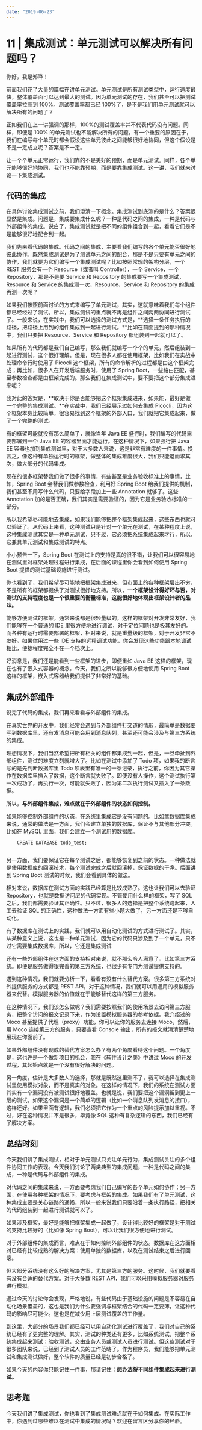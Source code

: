 ```yaml
---
date: "2019-06-23"
---  
```

      
# 11 | 集成测试：单元测试可以解决所有问题吗？
你好，我是郑晔！

前面我们花了大量的篇幅在讲单元测试。单元测试是所有测试类型中，运行速度最快，整体覆盖面可以达到最大的测试。因为单元测试的存在，我们甚至可以把测试覆盖率拉高到 100\%。测试覆盖率都已经 100\%了，是不是我们用单元测试就可以解决所有的问题了？

正如我们在上一讲强调的那样，100\%的测试覆盖率并不代表代码没有问题。同样，即便是 100\% 的单元测试也不能解决所有的问题。有一个重要的原因在于，我们在编写每个单元时都会假设这些单元彼此之间能够很好地协同，但这个假设是不是一定成立呢？答案是不一定。

让一个个单元正常运行，我们靠的不是美好的预期，而是单元测试。同样，各个单元能够很好地协同，我们也不能靠预期，而是要靠集成测试。这一讲，我们就来讨论一下集成测试。

## 代码的集成

在具体讨论集成测试之前，我们澄清一下概念。集成测试到底测的是什么？答案很显然是集成。问题是，集成要集成什么呢？一种是代码之间的集成，一种是代码与外部组件的集成。说白了，集成测试就是把不同的组件组合到一起，看看它们是不是能够很好地配合到一起。

我们先来看代码的集成。代码之间的集成，主要看我们编写的各个单元能否很好地彼此协作。既然集成测试是为了测试单元之间的配合，那是不是只要有单元之间的协作，我们就要为它们编写一个集成测试呢？比如按照常规的架构分层，一个 REST 服务会有一个 Resource（或者叫 Controller），一个 Service，一个 Repository，那是不是要 Service 和 Repository 的集成要写一个集成测试，Resource 和 Service 的集成测一次，Resource、Service 和 Repository 的集成再测一次呢？

<!-- [[[read_end]]] -->

如果我们按照前面讨论的方式来编写了单元测试，其实，这就意味着我们每个组件都已经经过了测试。所以，集成测试的重点就不再是组件之间两两协同进行测试了。一般来说，在实践中，我们可以选择的测试方式是，**选择一条任务执行的路径，把路径上用到的组件集成到一起进行测试。**比如在前面提到的那种情况中，我们只要把 Resource、Service 和 Repository 都组装到一起就可以了。

如果所有的代码都是我们自己编写，那么我们就编写一个个的单元，然后组装到一起进行测试，这个很好理解。但是，现在很多人都在使用框架，比如我们在实战中处理命令行时使用了 Picocli 这个框架，所有的命令解析的过程都是由这个框架完成；再比如，很多人在开发后端服务时，使用了 Spring Boot，一些路由匹配，甚至参数检查都是由框架完成的。那么我们在集成测试中，要不要把这个部分集成进来呢？

我对此的答案是，**取决于你是否能够把这个框架集成进来，如果能，最好是做一个完整的集成测试。**在实战中，我们已经展示过如何去集成 Picocli，因为这个框架本身比较简单，很容易找到这个框架的外部入口，我们就把它集成起来，做了一个完整的测试。

有的框架可能就没有那么简单了，就像当年 Java EE 盛行时，我们编写的代码需要部署到一个 Java EE 的容器里面才能运行。在这种情况下，如果强行把 Java EE 容器也加到集成测试里，对于大多数人来说，这是非常有难度的一件事情。换言之，像这种有单独运行时的框架，做整体的集成难度很大，我们只能退而求其次，做大部分的代码集成。

现在的很多框架替我们做了很多的事情，有些甚至是业务验收标准上的事情，比如，Spring Boot 会替我们做参数检查，利用好 Spring Boot 给我们提供的机制，我们甚至不用写什么代码，只要给字段加上一些 Annotation 就够了。这些 Annotation 加的是否正确，我们其实是需要验证的，因为它是业务验收标准的一部分。

所以我希望尽可能地去集成，如果我们能够把整个框架集成起来，这些东西也就可以验证了。从代码上来看，这种测试只是针对一个单元在测试，在某种程度上说，这种集成测试其实是一种单元测试，只不过，它必须把系统集成起来才行，所以，它兼具单元测试和集成测试的特点。

小小预告一下，Spring Boot 在测试上的支持是真的很不错，让我们可以很容易地在测试里对框架处理过程进行集成，在后面的课程里你会看到如何使用 Spring Boot 提供的测试基础设施进行测试。

你也看到了，我们希望尽可能地把框架集成进来，但市面上的各种框架层出不穷，不是所有的框架都提供了对测试很好地支持。所以，**一个框架设计得好坏与否，对测试的支持程度也是一个很重要的衡量标准，这能很好地体现出框架设计者的品味。**

能够方便测试的框架，通常来说都是很轻量级的，这样的框架对开发非常友好，我们能够在一个普通的 IDE 里很方便地进行调试，对于定位问题也是极其友好的。而各种有运行时需要部署的框架，相对来说，就是重量级的框架，对于开发非常不友好。如果你用过一些 IDE 支持的远程调试功能，你会发现这些功能跟本地调试相比，便捷程度完全不在一个档次上。

好消息是，我们还是能看到一些框架的进步，即便重如 Java EE 这样的框架，现在也有了嵌入式容器的概念。今天，我们之所以能够很方便地使用 Spring Boot 这样的框架，嵌入式容器给我们提供了非常好的基础。

## 集成外部组件

说完了代码的集成，我们再来看看与外部组件的集成。

在真实世界的开发中，我们经常会遇到与外部组件打交道的情形，最简单是数据要写到数据库里，还有发消息可能会用到消息队列，甚至还可能会涉及与第三方系统的集成。

理想情况下，我们当然希望把所有相关的组件都集成到一起，但是，一旦牵扯到外部组件，测试的难度立刻就增大了。比如在测试中添加了 Todo 项，如果我的断言写的是先判断数据库里 Todo 项表里有唯一的一条记录，执行之前，你因为其它操作在数据库里插入了数据，这个断言就失败了。即便没有人操作，这个测试执行第一次成功了，再执行一次，可能就失败了，因为第二次执行测试又插入了一条数据。

所以，**与外部组件集成，难点就在于外部组件的状态如何控制。**

如果能够控制外部组件的状态，在系统里集成它是没有问题的。比如拿数据库集成来说，通常的做法是一方面，我们会建立单独的数据库，保证不与其他部分冲突。比如在 MySQL 里面，我们会建立一个测试用的数据库。

```
    CREATE DATABASE todo_test;
    

```

另一方面，我们要保证它在每个测试之后，都能够恢复到之前的状态。一种做法就是使用数据库的回滚技术，每个测试完成之后就回滚掉，保证数据的干净。后面讲到 Spring Boot 测试的时候，我们会看到具体的做法。

相对来说，数据库在测试方面的实践已经算是比较成熟了。这也让我们可以去验证 Repository，也就是数据访问层的代码实现。不管使用什么样的框架，写了 SQL 之后，我们都需要验证其正确性。只不过，很多人的选择是把整个系统跑起来，人工去验证 SQL 的正确性，这种做法一方面有些小题大做了，另一方面还是不够自动化。

有了数据库在测试上的实践，我们就可以用自动化测试的方式进行测试了。其实，从某种意义上说，这也是一种单元测试，因为它的代码只涉及到了一个单元，只不过它需要集成数据库，所以，它还是集成测试

还有一些外部组件在这方面的支持相对来说，就不那么令人满意了。比如第三方系统。即便是服务做得很完善的第三方系统，也很少有专门为测试提供支持的。

遇到这种情况，我们就要分析一下，看看有没有什么替代方案。很多第三方系统对外提供服务的方式都是 REST API，对于这种情况，我们就可以用通用的模拟服务器来代替。模拟服务器的价值就在于能够替代这样的第三方服务。

在这种情况下，我们该怎么做呢？我们需要按照我们的使用场景去访问第三方服务，把整个访问的报文记录下来，作为设置模拟服务器的参考依据。我介绍过的 Moco 甚至提供了代理（proxy）功能，你可以让你的服务去连接 Moco，然后，用 Moco 连接第三方的服务，只要查看 Console 输出，所有的报文就清清楚楚地展现在你面前了。

如果外部组件没有现成的替代方案怎么办？有两个角度看待这个问题。一个角度是，这也许是一个做新项目的机会，我在《软件设计之美》中讲过 [Moco](https://time.geekbang.org/column/article/267856) 的开发过程，其起始点就是一个没有很好解决的问题。

另一角度，估计是大多数人的选择，那就是既然这里测不了，我可以选择在集成测试里使用模拟对象，而不是真实的对象。在这样的情况下，我们的系统在测试方面其实有一个漏洞没有被测试很好地覆盖。也就是说，我们要把这个漏洞留到更上一层的测试。如果这个漏洞是一个简单的逻辑（比如一个消息队列发消息的接口），这样还好。如果里面有逻辑，我们必须把它作为一个重点的风险提示加以重视。不过，好在这种情况并不是很多，毕竟像 SQL 这种有复杂逻辑的东西，我们已经有了解决方案。

## 总结时刻

今天我们讲了集成测试，相对于单元测试只关注单元行为，集成测试关注的多个组件协同工作的表现。今天我们讨论了两类典型的集成问题，一种是代码之间的集成，一种是代码与外部组件的集成。

对代码之间的集成来说，一方面要考虑我们自己编写的各个单元如何协作；另一方面，在使用各种框架的情况下，要考虑与框架的集成。如果我们有了单元测试，这种集成主要是关心链路的通畅，所以一般来说我们只要沿着一条执行路径，把相关的代码组装到一起进行测试就可以了。

如果涉及框架，最好是能够把框架集成一起做了，设计得比较好的框架是对于测试的支持比较好的（比如像 Spring Boot），可以让我们很方便地进行测试。

对于外部组件的集成而言，难点在于如何控制外部组件的状态。数据库在这方面相对已经有比较成熟的解决方案：使用单独的数据库，以及在测试结束之后进行回滚。

但大部分系统没有这么好的解决方案，尤其是第三方的服务。这时候，我们就要看有没有合适的替代方案。对于大多数 REST API，我们可以采用模拟服务器对服务进行模拟。

通过今天的讨论你会发现，严格地说，有些代码由于基础设施的问题是不容易在自动化场景覆盖的，这也是我们为什么要强调与框架结合的代码一定要薄，让这种代码的影响尽可能少。这也是在减少用上层测试覆盖的工作量。

到这里，大部分的场景我们都已经可以用自动化测试进行覆盖了，我们对自己的系统已经有了更完整的理解。其实，测试的种类还有更多，比如系统测试，把整个系统集成起来测试；验收测试，交由业务人员或测试人员进行测试。但这些测试对于很多团队来说，已经到了测试人员的工作范畴了。作为程序员，我们能够把单元测试和集成测试做好，整个软件的质量已经是初步合格了。

如果今天的内容你只能记住一件事，那请记住：**想办法将不同组件集成起来进行测试。**

## 思考题

今天我们讲了集成测试，你也看到了集成测试难点就在于如何集成。在实际工作中，你遇到过哪些难以在测试中集成的情况吗？欢迎在留言区分享你的经验。